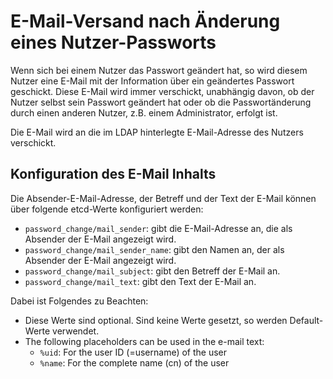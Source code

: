 # E-Mail-Versand nach Änderung eines Nutzer-Passworts

Wenn sich bei einem Nutzer das Passwort geändert hat, so wird diesem Nutzer eine E-Mail mit der Information über ein
geändertes Passwort geschickt. Diese E-Mail wird immer verschickt, unabhängig davon, ob der Nutzer selbst sein Passwort
geändert hat oder ob die Passwortänderung durch einen anderen Nutzer, z.B. einem Administrator, erfolgt ist.

Die E-Mail wird an die im LDAP hinterlegte E-Mail-Adresse des Nutzers verschickt.

## Konfiguration des E-Mail Inhalts

Die Absender-E-Mail-Adresse, der Betreff und der Text der E-Mail können über folgende etcd-Werte konfiguriert werden:

* `password_change/mail_sender`: gibt die E-Mail-Adresse an, die als Absender der E-Mail angezeigt wird.
* `password_change/mail_sender_name`: gibt den Namen an, der als Absender der E-Mail angezeigt wird.
* `password_change/mail_subject`: gibt den Betreff der E-Mail an.
* `password_change/mail_text`: gibt den Text der E-Mail an.

Dabei ist Folgendes zu Beachten:

* Diese Werte sind optional. Sind keine Werte gesetzt, so werden Default-Werte verwendet.
* The following placeholders can be used in the e-mail text:
    * `%uid`: For the user ID (=username) of the user
    * `%name`: For the complete name (cn) of the user


 
